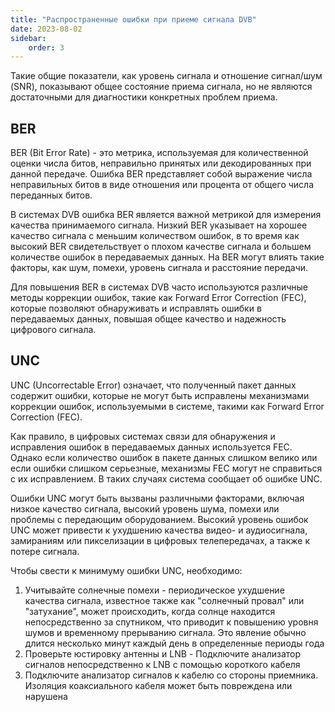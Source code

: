 ```yaml
---
title: "Распространенные ошибки при приеме сигнала DVB"
date: 2023-08-02
sidebar:
    order: 3
---
```


Такие общие показатели, как уровень сигнала и отношение сигнал/шум (SNR), показывают общее состояние приема сигнала, но не являются достаточными для диагностики конкретных проблем приема.

## BER[](https://help.cesbo.com/misc/troubleshooting/dvb/errors#ber)

BER (Bit Error Rate) - это метрика, используемая для количественной оценки числа битов, неправильно принятых или декодированных при данной передаче. Ошибка BER представляет собой выражение числа неправильных битов в виде отношения или процента от общего числа переданных битов.

В системах DVB ошибка BER является важной метрикой для измерения качества принимаемого сигнала. Низкий BER указывает на хорошее качество сигнала с меньшим количеством ошибок, в то время как высокий BER свидетельствует о плохом качестве сигнала и большем количестве ошибок в передаваемых данных. На BER могут влиять такие факторы, как шум, помехи, уровень сигнала и расстояние передачи.

Для повышения BER в системах DVB часто используются различные методы коррекции ошибок, такие как Forward Error Correction (FEC), которые позволяют обнаруживать и исправлять ошибки в передаваемых данных, повышая общее качество и надежность цифрового сигнала.

## UNC[](https://help.cesbo.com/misc/troubleshooting/dvb/errors#unc)

UNC (Uncorrectable Error) означает, что полученный пакет данных содержит ошибки, которые не могут быть исправлены механизмами коррекции ошибок, используемыми в системе, такими как Forward Error Correction (FEC).

Как правило, в цифровых системах связи для обнаружения и исправления ошибок в передаваемых данных используется FEC. Однако если количество ошибок в пакете данных слишком велико или если ошибки слишком серьезные, механизмы FEC могут не справиться с их исправлением. В таких случаях система сообщает об ошибке UNC.

Ошибки UNC могут быть вызваны различными факторами, включая низкое качество сигнала, высокий уровень шума, помехи или проблемы с передающим оборудованием. Высокий уровень ошибок UNC может привести к ухудшению качества видео- и аудиосигнала, замираниям или пикселизации в цифровых телепередачах, а также к потере сигнала.

Чтобы свести к минимуму ошибки UNC, необходимо:

1. Учитывайте солнечные помехи - периодическое ухудшение качества сигнала, известное также как "солнечный провал" или "затухание", может происходить, когда солнце находится непосредственно за спутником, что приводит к повышению уровня шумов и временному прерыванию сигнала. Это явление обычно длится несколько минут каждый день в определенные периоды года
2. Проверьте юстировку антенны и LNB - Подключите анализатор сигналов непосредственно к LNB с помощью короткого кабеля
3. Подключите анализатор сигналов к кабелю со стороны приемника. Изоляция коаксиального кабеля может быть повреждена или нарушена
